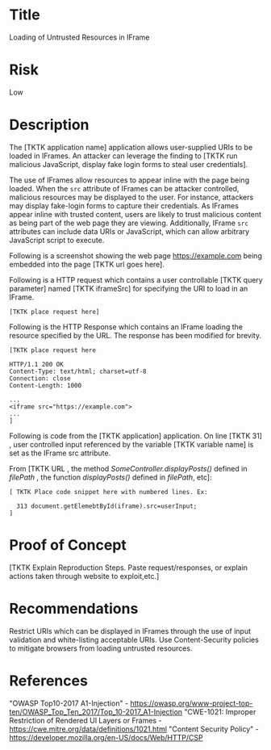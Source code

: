 # Title
Loading of Untrusted Resources in IFrame

# Risk
Low

# Description

The [TKTK application name] application allows user-supplied URIs to be loaded in IFrames. An attacker can leverage the finding to [TKTK run malicious JavaScript, display fake login forms to steal user credentials].
 
The use of IFrames allow resources to appear inline with the page being loaded. When the `src` attribute of IFrames can be attacker controlled, malicious resources may be displayed to the user. For instance, attackers may display fake-login forms to capture their credentials. As IFrames appear inline with trusted content, users are likely to trust malicious content as being part of the web page they are viewing. Additionally, IFrame `src` attributes can include data URIs or JavaScript, which can allow arbitrary JavaScript script to execute.

Following is a screenshot showing the web page https://example.com being embedded into the page [TKTK url goes here].


Following is a HTTP request which contains a user controllable [TKTK query parameter] named [TKTK iframeSrc] for specifying the URI to load in an IFrame.

~~~
[TKTK place request here]
~~~

Following is the HTTP Response which contains an IFrame loading the resource specified by the URL. The response has been modified for brevity.
~~~
[TKTK place request here

HTTP/1.1 200 OK
Content-Type: text/html; charset=utf-8
Connection: close
Content-Length: 1000

...
<iframe src="https://example.com">
...
]
~~~



Following is code from the [TKTK application] application. On line [TKTK 31] , user controlled input referenced by the variable [TKTK variable name] is set as the IFrame src attribute.

From [TKTK  URL , the method *SomeController.displayPosts()* defined in *filePath* , the function *displayPosts()* defined in *filePath*, etc]:
~~~
[ TKTK Place code snippet here with numbered lines. Ex:

  313 document.getElemebtById(iframe).src=userInput;
]

~~~




# Proof of Concept

[TKTK Explain Reproduction Steps. Paste request/responses, or explain actions taken through website to exploit,etc.]


# Recommendations

Restrict URIs which can be displayed in IFrames through the use of input validation and white-listing acceptable URIs. Use Content-Security policies to mitigate browsers from loading untrusted resources.

# References

"OWASP Top10-2017 A1-Injection"  - https://owasp.org/www-project-top-ten/OWASP_Top_Ten_2017/Top_10-2017_A1-Injection
"CWE-1021: Improper Restriction of Rendered UI Layers or Frames  - https://cwe.mitre.org/data/definitions/1021.html
"Content Security Policy" - https://developer.mozilla.org/en-US/docs/Web/HTTP/CSP
